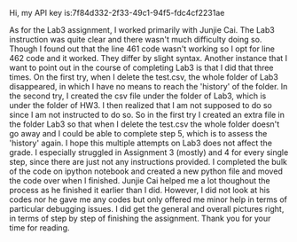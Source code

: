  Hi, my API key is:7f84d332-2f33-49c1-94f5-fdc4cf2231ae

 As for the Lab3 assignment, I worked primarily with Junjie Cai. The Lab3 instruction was quite clear and there wasn't much difficulty doing so. Though I found out that the line 461 code wasn't working so I opt for line 462 code and it worked. They differ by slight syntax. Another instance that I want to point out in the course of completing Lab3 is that I did that three times. On the first try, when I delete the test.csv, the whole folder of Lab3 disappeared, in which I have no means to reach the 'history' of the folder. In the second try, I created the csv file under the folder of Lab3, which is under the folder of HW3. I then realized that I am not supposed to do so since I am not instructed to do so. So in the first try I created an extra file in the folder Lab3 so that when I delete the test.csv the whole folder doesn't go away and I could be able to complete step 5, which is to assess the 'history' again. I hope this multiple attempts on Lab3 does not affect the grade. 
  I especially struggled in Assignment 3 (mostly) and 4 for every single step, since there are just not any instructions provided. I completed the bulk of the code on ipython notebook and created a new python file and moved the code over when I finished. Junjie Cai helped me a lot thoughout the process as he finished it earlier than I did. However, I did not look at his codes nor he gave me any codes but only offered me minor help in terms of particular debugging issues. I did get the general and overall pictures right, in terms of step by step of finishing the assignment.
 Thank you for your time for reading.

